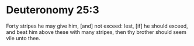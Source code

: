 # Deuteronomy 25:3

Forty stripes he may give him, [and] not exceed: lest, [if] he should exceed, and beat him above these with many stripes, then thy brother should seem vile unto thee.